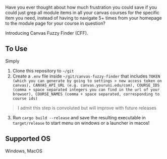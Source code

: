 Have you ever thought about how much frustration you could save if you could just grep all module items in all your canvas courses for the specific item you need, instead of having to navigate 5+ times from your homepage to the module page for your course in question?

Introducing Canvas Fuzzy Finder (CFF). 

## To Use

Simply 
1. Clone this repository to `~/git`
2. Create a `.env` file inside `~/git/canvas-fuzzy-finder` that includes `TOKEN (which you can generate by going to settings > new access token on canvas), CANVAS_API_URL (e.g. canvas.youruni.edu/com), COURSE_IDS (comma + space separated integers you can find in the url of your browser), COURSE_NAMES (comma + space separated, corresponding to course ids)`
> I admit this step is convoluted but will improve with future releases
3. Run `cargo build --release` and save the resulting executable in `target/release` to start menu on windows or a launcher in macos!

## Supported OS
Windows, MacOS